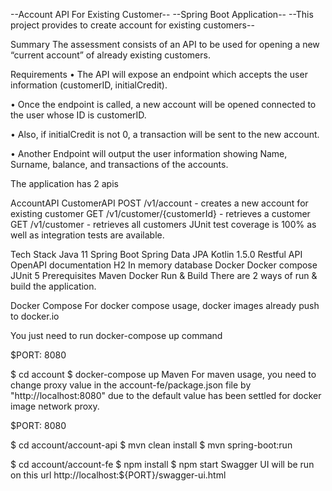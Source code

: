 --Account API For Existing Customer--
--Spring Boot Application--
--This project provides to create account for existing customers--

Summary
The assessment consists of an API to be used for opening a new “current account” of already existing customers.

Requirements
• The API will expose an endpoint which accepts the user information (customerID, initialCredit).

• Once the endpoint is called, a new account will be opened connected to the user whose ID is customerID.

• Also, if initialCredit is not 0, a transaction will be sent to the new account.

• Another Endpoint will output the user information showing Name, Surname, balance, and transactions of the accounts.

The application has 2 apis

AccountAPI
CustomerAPI
POST /v1/account - creates a new account for existing customer
GET /v1/customer/{customerId} - retrieves a customer
GET /v1/customer - retrieves all customers
JUnit test coverage is 100% as well as integration tests are available.

Tech Stack
Java 11
Spring Boot
Spring Data JPA
Kotlin 1.5.0
Restful API
OpenAPI documentation
H2 In memory database
Docker
Docker compose
JUnit 5
Prerequisites
Maven
Docker
Run & Build
There are 2 ways of run & build the application.

Docker Compose
For docker compose usage, docker images already push to docker.io

You just need to run docker-compose up command

$PORT: 8080

$ cd account
$ docker-compose up
Maven
For maven usage, you need to change proxy value in the account-fe/package.json file by "http://localhost:8080" due to the default value has been settled for docker image network proxy.

$PORT: 8080

$ cd account/account-api
$ mvn clean install
$ mvn spring-boot:run

$ cd account/account-fe
$ npm install
$ npm start
Swagger UI will be run on this url
http://localhost:${PORT}/swagger-ui.html
